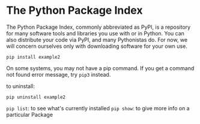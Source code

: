 # The Python Package Index

The Python Package Index, commonly abbreviated as PyPI, is a repository for many software 
tools and libraries you use with or in Python. You can also distribute your code via PyPI, 
and many Pythonistas do. For now, we will concern ourselves only with downloading software 
for your own use.

`pip install example2`

On some systems, you may not have a pip command. If you get a command not found error message, try `pip3` instead.

to uninstall:

`pip uninstall example2`

`pip list`: to see what's currently installed
`pip show`: to give more info on a particular Package
